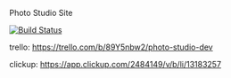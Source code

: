 Photo Studio Site

[![Build Status](http://ec2-3-15-182-5.us-east-2.compute.amazonaws.com:8080/buildStatus/icon?job=deploy-war-to-tomcat-develop&subject=Develop%20branch%20build%20status)](http://ec2-3-15-182-5.us-east-2.compute.amazonaws.com:8080/job/deploy-war-to-tomcat-develop/)

trello:
https://trello.com/b/89Y5nbw2/photo-studio-dev

clickup:
https://app.clickup.com/2484149/v/b/li/13183257

